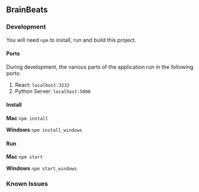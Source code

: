 ## BrainBeats

### Development

You will need `npm` to install, run and build this project.

#### Ports

During development, the various parts of the application run in the following ports:

1. React: `localhost:3232`
2. Python Server: `localhost:5000`

#### Install

**Mac**
`npm install`

**Windows**
`npm install_windows`

#### Run

**Mac**
`npm start`

**Windows**
`npm start_windows`

### Known Issues

